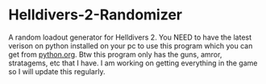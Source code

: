 # Helldivers-2-Randomizer
A random loadout generator for Helldivers 2. You NEED to have the latest verison on python installed on your pc to use this program which you can get from [python.org](https://www.python.org/downloads/). Btw this program only has the guns, amror, stratagems, etc that I have. I am working on getting everything in the game so I will update this regularly.

